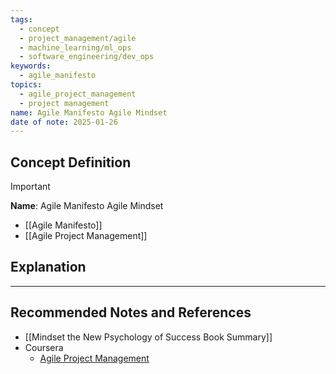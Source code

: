 ```yaml
---
tags:
  - concept
  - project_management/agile
  - machine_learning/ml_ops
  - software_engineering/dev_ops
keywords:
  - agile_manifesto
topics:
  - agile_project_management
  - project management
name: Agile Manifesto Agile Mindset
date of note: 2025-01-26
---
```


## Concept Definition

>[!important]
>**Name**: Agile Manifesto Agile Mindset



- [[Agile Manifesto]]
- [[Agile Project Management]]


## Explanation




-----------
##  Recommended Notes and References


- [[Mindset the New Psychology of Success Book Summary]]
- Coursera
	- [Agile Project Management](https://www.coursera.org/learn/agile-project-management/home/welcome)